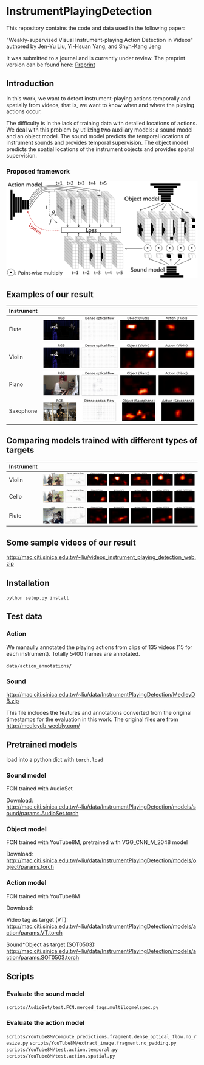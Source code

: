 InstrumentPlayingDetection
==========================

This repository contains the code and data used in the following paper:

"Weakly-supervised Visual Instrument-playing Action Detection in Videos" authored by Jen-Yu Liu, Yi-Hsuan Yang, and Shyh-Kang Jeng

It was submitted to a journal and is currently under review. The preprint version can be found here: [Preprint](https://github.com/ciaua/InstrumentPlayingDetection/raw/master/files/preprint.pdf)


## Introduction
In this work, we want to detect instrument-playing actions temporally and spatially from videos, that is, we want to know when and where the playing actions occur.

The difficulty is in the lack of training data with detailed locations of actions. We deal with this problem by utilizing two auxiliary models: a sound model and an object model. The sound model predicts the temporal locations of instrument sounds and provides temporal supervision. The object model predicts the spatial locations of the instrument objects and provides spaital supervision.

### Proposed framework
<p align="center">
    <img src="doc/img/framework_SOT_v2.png", width="750">
</p>

## Examples of our result

| Instrument |       |
| ---------- | ----- |
| Flute      | ![](doc/img/heat_maps/d3J_aYbTaEE__Flute.gif) |
| Violin     | ![](doc/img/heat_maps/d3J_aYbTaEE__Violin.gif) |
| Piano      | ![](doc/img/heat_maps/BAieBB1yhfw__Piano.gif) |
| Saxophone  | ![](doc/img/heat_maps/_mpZqTZxJrU__Saxophone.gif)|


## Comparing models trained with different types of targets

| Instrument |       |
| ---------- | ----- |
| Violin     | ![](doc/img/heat_maps/compare_2G2VaBX24So__Violin.gif) |
| Cello      | ![](doc/img/heat_maps/compare_2G2VaBX24So__Cello.gif) |
| Flute      | ![](doc/img/heat_maps/compare_55_RhFOyRgk__Flute.gif)|


## Some sample videos of our result
http://mac.citi.sinica.edu.tw/~liu/videos_instrument_playing_detection_web.zip


## Installation

`python setup.py install`

## Test data

### Action
We manaully annotated the playing actions from clips of 135 videos (15 for each instrument). Totally 5400 frames are annotated.

`data/action_annotations/`

### Sound
http://mac.citi.sinica.edu.tw/~liu/data/InstrumentPlayingDetection/MedleyDB.zip

This file includes the features and annotations converted from the original timestamps for the evaluation in this work. The original files are from http://medleydb.weebly.com/


## Pretrained models
load into a python dict with `torch.load`

### Sound model
FCN trained with AudioSet

Download:
http://mac.citi.sinica.edu.tw/~liu/data/InstrumentPlayingDetection/models/sound/params.AudioSet.torch


### Object model
FCN trained with YouTube8M, pretrained with VGG_CNN_M_2048 model

Download:
http://mac.citi.sinica.edu.tw/~liu/data/InstrumentPlayingDetection/models/object/params.torch

### Action model
FCN trained with YouTube8M

Download:

Video tag as target (VT):
http://mac.citi.sinica.edu.tw/~liu/data/InstrumentPlayingDetection/models/action/params.VT.torch

Sound*Object as target (SOT0503):
http://mac.citi.sinica.edu.tw/~liu/data/InstrumentPlayingDetection/models/action/params.SOT0503.torch

## Scripts

### Evaluate the sound model
`scripts/AudioSet/test.FCN.merged_tags.multilogmelspec.py`


### Evaluate the action model
`scripts/YouTube8M/compute_predictions.fragment.dense_optical_flow.no_resize.py`
`scripts/YouTube8M/extract_image.fragment.no_padding.py`
`scripts/YouTube8M/test.action.temporal.py`
`scripts/YouTube8M/test.action.spatial.py`
